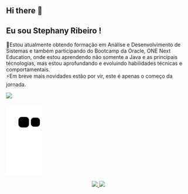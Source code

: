 ## Hi there 👋

<!--
**stephany-ribeiro-dev/stephany-ribeiro-dev** is a ✨ _special_ ✨ repository because its `README.md` (this file) appears on your GitHub profile.

Here are some ideas to get you started:

- 🔭 I’m currently working on ...
- 🌱 I’m currently learning ...
- 👯 I’m looking to collaborate on ...
- 🤔 I’m looking for help with ...
- 💬 Ask me about ...
- 📫 How to reach me: ...
- 😄 Pronouns: ...
- ⚡ Fun fact: ...
-->
## Eu sou Stephany Ribeiro !

🌱Estou atualmente obtendo formação em Análise e Desenvolvimento de Sistemas e também participando do Bootcamp da Oracle, ONE Next Education, onde estou aprendendo não somente a Java e as principais técnologias, mas estou aprofundando e evoluindo habilidades técnicas e comportamentais. <br>
⚡Em breve mais novidades estão por vir, este é apenas o começo da jornada. 


<div> 
  <a href="https://www.linkedin.com/in/stephany-ribeiro-dev/" target="_blank"><img src="https://img.shields.io/badge/LinkedIn-0077B5?style=for-the-badge&logo=linkedin&logoColor=white" target="_blank"></a>
 </div>


 ![Snake animation](https://github.com//stephany-ribeiro-dev/stephany-ribeiro-dev/blob/output/github-contribution-grid-snake.svg) 
</div>

<div align="center">
  <a href="https://github.com//stephany-ribeiro-dev">
  <img height="110em" src="https://github-readme-stats.vercel.app/api?username=/stephany-ribeiro-dev&show_icons=true&theme=dracula&include_all_commits=true&count_private=true"/>

  <img height="110em" src="https://github-readme-stats.vercel.app/api/top-langs/?username=/stephany-ribeiro-dev&layout=compact&langs_count=7&theme=dracula"/>
</div>
   


